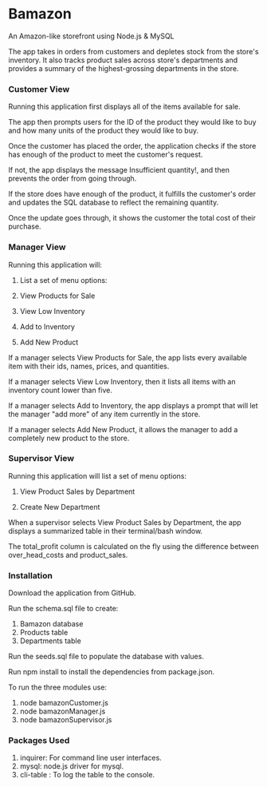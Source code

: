 # Bamazon
An Amazon-like storefront using Node.js & MySQL


   The app takes in orders from customers and depletes stock from the    store's inventory. It also tracks product sales across store's    departments and provides a summary of the highest-grossing    departments in the store.

### Customer View

   Running this application first displays all of the items available    for sale.

   The app then prompts users for the ID of the product they would like    to buy and how many units of the product they would like to buy.

   Once the customer has placed the order, the application checks if the    store has enough of the product to meet the customer's request.

   If not, the app displays the message Insufficient quantity!, and then    prevents the order from going through.

   If the store does have enough of the product, it fulfills the    customer's order and updates the SQL database to reflect the    remaining quantity.

   Once the update goes through, it shows the customer the total cost of    their purchase.

### Manager View

Running this application will:

1. List a set of menu options:

2. View Products for Sale

3. View Low Inventory

4. Add to Inventory

5. Add New Product

If a manager selects View Products for Sale, the app lists every    available item with their ids, names, prices, and quantities.

If a manager selects View Low Inventory, then it lists all items with    an inventory count lower than five.

If a manager selects Add to Inventory, the app displays a prompt that    will let the manager "add more" of any item currently in the store.

If a manager selects Add New Product, it allows the manager to add a    completely new product to the store.


### Supervisor View

Running this application will list a set of menu options:

1. View Product Sales by Department

2. Create New Department

When a supervisor selects View Product Sales by Department, the app     displays a summarized table in their terminal/bash window.

The total_profit column is calculated on the fly using the difference    between over_head_costs and product_sales.

### Installation

Download the application from GitHub.

Run the schema.sql file to create:

1. Bamazon database
2. Products table
3. Departments table

Run the seeds.sql file to populate the database with values.
   
Run npm install to install the dependencies from package.json.

To run the three modules use: 

1. node bamazonCustomer.js
2. node bamazonManager.js
3. node bamazonSupervisor.js


### Packages Used

1. inquirer: For command line user interfaces.
2. mysql: node.js driver for mysql.
3. cli-table : To log the table to the console.
   	 
